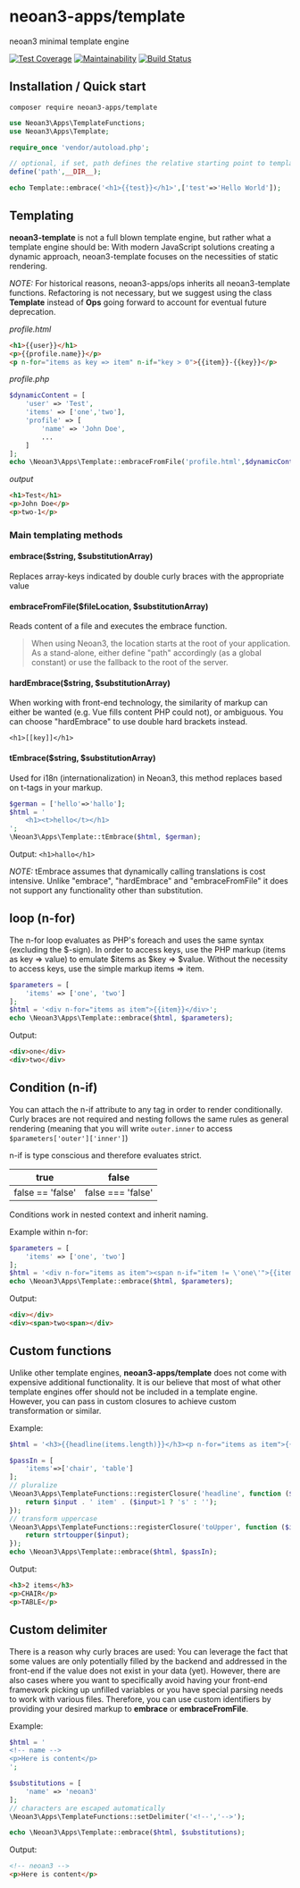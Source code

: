 # neoan3-apps/template
neoan3 minimal template engine

[![Test Coverage](https://api.codeclimate.com/v1/badges/76b09924300375c4d79a/test_coverage)](https://codeclimate.com/github/sroehrl/neoan3-template/test_coverage)
[![Maintainability](https://api.codeclimate.com/v1/badges/76b09924300375c4d79a/maintainability)](https://codeclimate.com/github/sroehrl/neoan3-template/maintainability)
[![Build Status](https://travis-ci.org/sroehrl/neoan3-template.svg?branch=master)](https://travis-ci.org/sroehrl/neoan3-template)

## Installation / Quick start

`composer require neoan3-apps/template`

```php
use Neoan3\Apps\TemplateFunctions;
use Neoan3\Apps\Template;

require_once 'vendor/autoload.php';

// optional, if set, path defines the relative starting point to templates
define('path',__DIR__);

echo Template::embrace('<h1>{{test}}</h1>',['test'=>'Hello World']);
```

## Templating
**neoan3-template** is not a full blown template engine, but rather what a template engine should be: 
With modern JavaScript solutions creating a dynamic approach, neoan3-template focuses on the necessities of static rendering. 

_NOTE:_ For historical reasons, neoan3-apps/ops inherits all neoan3-template functions.
Refactoring is not necessary, but we suggest using the class **Template** instead of **Ops**
going forward to account for eventual future deprecation.

_profile.html_
```HTML
<h1>{{user}}</h1>
<p>{{profile.name}}</p>
<p n-for="items as key => item" n-if="key > 0">{{item}}-{{key}}</p>

```
_profile.php_
```PHP
$dynamicContent = [
    'user' => 'Test',
    'items' => ['one','two'],
    'profile' => [
        'name' => 'John Doe',
        ...
    ]
];
echo \Neoan3\Apps\Template::embraceFromFile('profile.html',$dynamicContent);
```
_output_
```HTML
<h1>Test</h1>
<p>John Doe</p>
<p>two-1</p>
```

### Main templating methods
#### embrace($string, $substitutionArray)
Replaces array-keys indicated by double curly braces with the appropriate value
#### embraceFromFile($fileLocation, $substitutionArray)
Reads content of a file and executes the embrace function.
>When using Neoan3, the location starts at the root of your application. As a stand-alone, either define "path" accordingly (as a global constant) or use the fallback to the root of the server.

#### hardEmbrace($string, $substitutionArray)
When working with front-end technology, the similarity of markup can either be wanted (e.g. Vue fills content PHP could not), or ambiguous.
You can choose "hardEmbrace" to use double hard brackets instead.

`<h1>[[key]]</h1>`
#### tEmbrace($string, $substitutionArray)
Used for i18n (internationalization) in Neoan3, this method replaces based on t-tags in your markup.
```PHP
$german = ['hello'=>'hallo'];
$html = '
    <h1><t>hello</t></h1>
';
\Neoan3\Apps\Template::tEmbrace($html, $german);
```
Output:
`<h1>hallo</h1>`

_NOTE:_ tEmbrace assumes that dynamically calling translations is cost intensive. 
Unlike "embrace", "hardEmbrace" and "embraceFromFile" it does not 
support any functionality other than substitution.  

## loop (n-for)

The n-for loop evaluates as PHP's foreach and uses the same syntax (excluding the $-sign).
In order to access keys, use the PHP markup (items as key => value) to emulate $items as $key => $value.
Without the necessity to access keys, use the simple markup items => item.
```PHP
$parameters = [
    'items' => ['one', 'two']
];
$html = '<div n-for="items as item">{{item}}</div>';
echo \Neoan3\Apps\Template::embrace($html, $parameters);
```
Output:
```html
<div>one</div>
<div>two</div>

```


## Condition (n-if)

You can attach the n-if attribute to any tag in order to render conditionally. 
Curly braces are not required and nesting follows the same rules as general rendering 
(meaning that you will write `outer.inner` to access `$parameters['outer']['inner']`)

n-if is type conscious and therefore evaluates strict.

| true | false |
| --- | --- |
| false == 'false' | false === 'false' |

Conditions work in nested context and inherit naming. 

Example within n-for:
```php
$parameters = [
    'items' => ['one', 'two']
];
$html = '<div n-for="items as item"><span n-if="item != \'one\'">{{item}}</span></div>';
echo \Neoan3\Apps\Template::embrace($html, $parameters);

```
Output:

```html
<div></div>
<div><span>two<span></div>

```

## Custom functions

Unlike other template engines, **neoan3-apps/template** does not come with expensive additional functionality.
It is our believe that most of what other template engines offer should not be included in a template engine.
However, you can pass in custom closures to achieve custom transformation or similar.

Example:

```PHP
$html = '<h3>{{headline(items.length)}}</h3><p n-for="items as item">{{toUpper(item)}}</p>';

$passIn = [
    'items'=>['chair', 'table']
];
// pluralize
\Neoan3\Apps\TemplateFunctions::registerClosure('headline', function ($input){
    return $input . ' item' . ($input>1 ? 's' : '');
});
// transform uppercase
\Neoan3\Apps\TemplateFunctions::registerClosure('toUpper', function ($input){
    return strtoupper($input);
});
echo \Neoan3\Apps\Template::embrace($html, $passIn);
```

Output:

```html
<h3>2 items</h3>
<p>CHAIR</p>
<p>TABLE</p>

```

## Custom delimiter

There is a reason why curly braces are used: You can leverage the fact that some values are only potentially filled by the backend and 
addressed in the front-end if the value does not exist in your data (yet).
However, there are also cases where you want to specifically avoid having your front-end 
framework picking up unfilled variables or you have special parsing needs to work with various files.
Therefore, you can use custom identifiers by providing your desired markup to **embrace** or **embraceFromFile**.

Example:

```php
$html = '
<!-- name -->
<p>Here is content</p>
';

$substitutions = [
    'name' => 'neoan3'
];
// characters are escaped automatically
\Neoan3\Apps\TemplateFunctions::setDelimiter('<!--','-->');

echo \Neoan3\Apps\Template::embrace($html, $substitutions);
```

Output:

```html
<!-- neoan3 -->
<p>Here is content</p>
```
